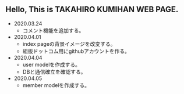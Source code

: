 ## Hello, This is TAKAHIRO KUMIHAN WEB PAGE.

* 2020.03.24
	* コメント機能を追加する。
* 2020.04.01
	* index pageの背景イメージを改変する。
	* 組版ドットコム用にgithubアカウントを作る。
* 2020.04.04
  	* user modelを作成する。
	* DBと通信確立を確認する。
* 2020.04.05	
	* member modelを作成する。
